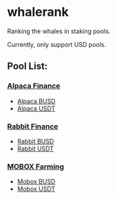 # whalerank
Ranking the whales in staking pools.

Currently, only support USD pools.

## Pool List:

### [Alpaca Finance](https://app.alpacafinance.org/stake)

- [Alpaca BUSD](https://whalerank.py3.io/alpaca/busd)
- [Alpaca USDT](https://whalerank.py3.io/alpaca/usdt)

### [Rabbit Finance](https://rabbitfinance.io/stake)

- [Rabbit BUSD](https://whalerank.py3.io/rabbit/busd)
- [Rabbit USDT](https://whalerank.py3.io/rabbit/usdt)

### [MOBOX Farming](https://mobox.io/#/iframe/momo)

- [Mobox BUSD](https://whalerank.py3.io/mobox/busd)
- [Mobox USDT](https://whalerank.py3.io/mobox/usdt)